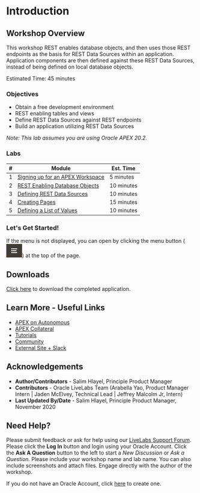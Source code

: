 # Introduction

## Workshop Overview
This workshop REST enables database objects, and then uses those REST endpoints as the basis for REST Data Sources within an application. Application components are then defined against these REST Data Sources, instead of being defined on local database objects.

Estimated Time: 45 minutes

### Objectives

* Obtain a free development environment
* REST enabling tables and views
* Define REST Data Sources against REST endpoints
* Build an application utilizing REST Data Sources

*Note: This lab assumes you are using Oracle APEX 20.2.*

### Labs

| # | Module | Est. Time |
| --- | --- | --- |
| 1 | [Signing up for an APEX Workspace](?lab=lab-1-sign-up-for-apex-workspace) | 5 minutes |
| 2 | [REST Enabling Database Objects](?lab=lab-2-rest-enabling-database-objects) | 10 minutes |
| 3 | [Defining REST Data Sources](?lab=lab-3-defining-rest-data-sources) | 10 minutes |
| 4 | [Creating Pages](?lab=lab-4-creating-pages) | 15 minutes |
| 5 | [Defining a List of Values](?lab=lab-5-defining-list-values) | 10 minutes |

### **Let's Get Started!**

If the menu is not displayed, you can open by clicking the menu button (![Menu icon](./images/menu-button.png)) at the top of the page.

## Downloads

[Click here](files/restdatasource-app.sql) to download the completed application.

## Learn More - Useful Links

- [APEX on Autonomous](https://apex.oracle.com/autonomous)
- [APEX Collateral](https://apex.oracle.com)
- [Tutorials](https://apex.oracle.com/en/learn/tutorials)
- [Community](https://apex.oracle.com/community)
- [External Site + Slack](http://apex.world)

## Acknowledgements

 - **Author/Contributors** -  Salim Hlayel, Principle Product Manager
 - **Contributors** - Oracle LiveLabs Team (Arabella Yao, Product Manager Intern | Jaden McElvey, Technical Lead | Jeffrey Malcolm Jr, Intern)
 - **Last Updated By/Date** - Salim Hlayel, Principle Product Manager, November 2020

## Need Help?
Please submit feedback or ask for help using our [LiveLabs Support Forum](https://community.oracle.com/tech/developers/categories/oracle-apex-development-workshops). Please click the **Log In** button and login using your Oracle Account. Click the **Ask A Question** button to the left to start a *New Discussion* or *Ask a Question*.  Please include your workshop name and lab name.  You can also include screenshots and attach files.  Engage directly with the author of the workshop.

If you do not have an Oracle Account, click [here](https://profile.oracle.com/myprofile/account/create-account.jspx) to create one.
